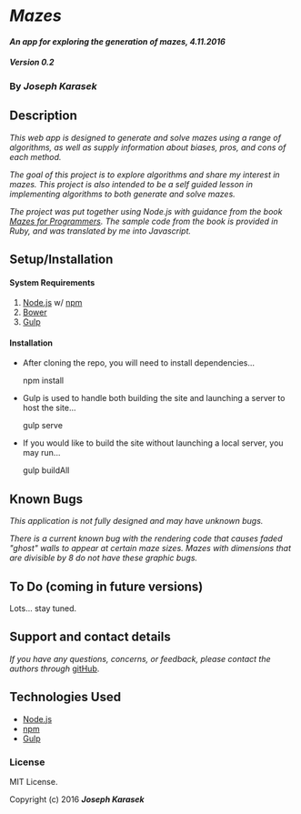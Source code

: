 # _Mazes_

#### _An app for exploring the generation of mazes, 4.11.2016_
##### _Version 0.2_

### By _**Joseph Karasek**_

## Description

_This web app is designed to generate and solve mazes using a range of algorithms, as well as supply information about biases, pros, and cons of each method._

_The goal of this project is to explore algorithms and share my interest in mazes. This project is also intended to be a self guided lesson in implementing algorithms to both generate and solve mazes._

_The project was put together using Node.js with guidance from the book [Mazes for Programmers](https://pragprog.com/book/jbmaze/mazes-for-programmers). The sample code from the book is provided in Ruby, and was translated by me into Javascript._


## Setup/Installation

#### System Requirements

1. [Node.js](https://nodejs.org/en/) w/ [npm](https://www.npmjs.com/)
2. [Bower](http://bower.io/)
3. [Gulp](http://gulpjs.com/)

#### Installation

* After cloning the repo, you will need to install dependencies...

    npm install

* Gulp is used to handle both building the site and launching a server to host the site...

    gulp serve

* If you would like to build the site without launching a local server, you may run...

    gulp buildAll

## Known Bugs

_This application is not fully designed and may have unknown bugs._

_There is a current known bug with the rendering code that causes faded "ghost" walls to appear at certain maze sizes. Mazes with dimensions that are divisible by 8 do not have these graphic bugs._

## To Do (coming in future versions)

Lots... stay tuned.

## Support and contact details

_If you have any questions, concerns, or feedback, please contact the authors through_ [gitHub](https://github.com/joekarasek/).

## Technologies Used

* [Node.js](https://nodejs.org/en/)
* [npm](https://www.npmjs.com/)
* [Gulp](http://gulpjs.com/)

### License

MIT License.

Copyright (c) 2016 **_Joseph Karasek_**
